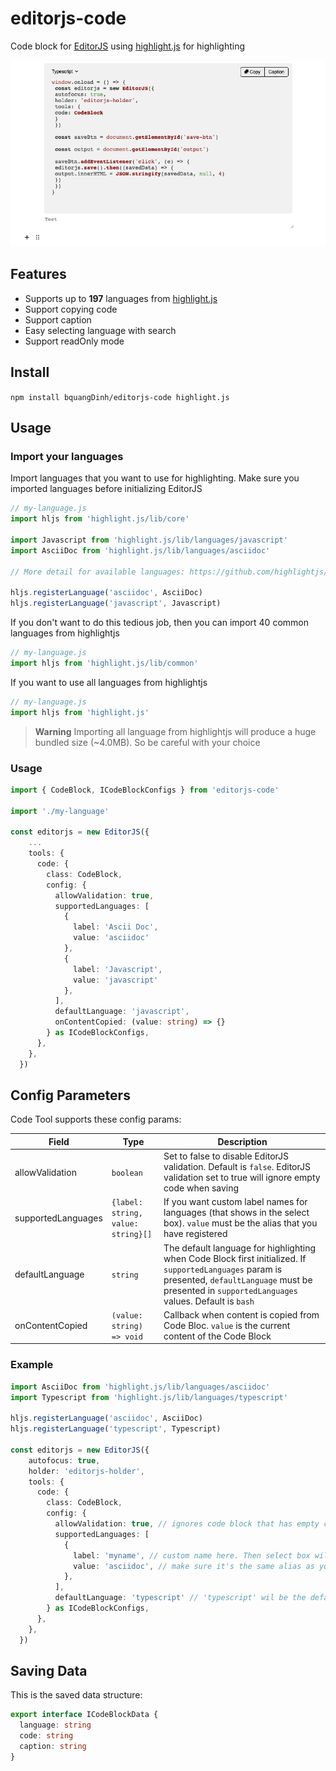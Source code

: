 # editorjs-code
Code block for [EditorJS](https://editorjs.io/) using [highlight.js](https://highlightjs.org/) for highlighting

![](https://github.com/bquangDinh/editorjs-code/blob/main/imgs/preview.png)

## Features
- Supports up to **197** languages from [highlight.js](https://highlightjs.org/)
- Support copying code
- Support caption
- Easy selecting language with search
- Support readOnly mode

## Install
`
npm install bquangDinh/editorjs-code highlight.js
`
## Usage
### Import your languages
Import languages that you want to use for highlighting. Make sure you imported languages before initializing EditorJS
```ts
// my-language.js
import hljs from 'highlight.js/lib/core'

import Javascript from 'highlight.js/lib/languages/javascript'
import AsciiDoc from 'highlight.js/lib/languages/asciidoc'

// More detail for available languages: https://github.com/highlightjs/highlight.js/tree/main/src/languages

hljs.registerLanguage('asciidoc', AsciiDoc)
hljs.registerLanguage('javascript', Javascript)
````
If you don't want to do this tedious job, then you can import 40 common languages from highlightjs
```ts
// my-language.js
import hljs from 'highlight.js/lib/common'
```
If you want to use all languages from highlightjs
```ts
// my-language.js
import hljs from 'highlight.js'
```
> **Warning**
Importing all language from highlightjs will produce a huge bundled size (~4.0MB). So be careful with your choice
### Usage

```ts
import { CodeBlock, ICodeBlockConfigs } from 'editorjs-code'

import './my-language'

const editorjs = new EditorJS({
    ...
    tools: {
      code: {
        class: CodeBlock,
        config: {
          allowValidation: true,
          supportedLanguages: [
            {
              label: 'Ascii Doc',
              value: 'asciidoc'
            },
            {
              label: 'Javascript',
              value: 'javascript'
            },
          ],
          defaultLanguage: 'javascript',
          onContentCopied: (value: string) => {}
        } as ICodeBlockConfigs,
      },
    },
  })
```

## Config Parameters

Code Tool supports these config params:

| Field | Type        | Description         |
| ----- | ----------- | ------------------- |
| allowValidation | `boolean` | Set to false to disable EditorJS validation. Default is `false`. EditorJS validation set to true will ignore empty code when saving |
| supportedLanguages | `{label: string, value: string}[]` | If you want custom label names for languages (that shows in the select box). `value` must be the alias that you have registered |
| defaultLanguage | `string` | The default language for highlighting when Code Block first initialized. If `supportedLanguages` param is presented, `defaultLanguage` must be presented in `supportedLanguages` values. Default is `bash` |
| onContentCopied | `(value: string) => void` | Callback when content is copied from Code Bloc. `value` is the current content of the Code Block |

### Example
```ts
import AsciiDoc from 'highlight.js/lib/languages/asciidoc'
import Typescript from 'highlight.js/lib/languages/typescript'

hljs.registerLanguage('asciidoc', AsciiDoc)
hljs.registerLanguage('typescript', Typescript)

const editorjs = new EditorJS({
    autofocus: true,
    holder: 'editorjs-holder',
    tools: {
      code: {
        class: CodeBlock,
        config: {
          allowValidation: true, // ignores code block that has empty code when saving
          supportedLanguages: [
            {
              label: 'myname', // custom name here. Then select box will show 'myname' for ascii instead of 'Ascii Doc'
              value: 'asciidoc', // make sure it's the same alias as you registered above
            },
          ],
          defaultLanguage: 'typescript' // 'typescript' wil be the default when EditorJS first initialized
        } as ICodeBlockConfigs,
      },
    },
  })
```
## Saving Data

This is the saved data structure:

```ts
export interface ICodeBlockData {
  language: string
  code: string
  caption: string
}
```
